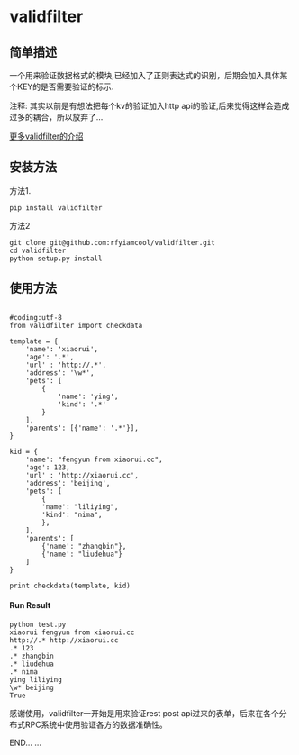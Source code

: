 # validfilter

## 简单描述

一个用来验证数据格式的模块,已经加入了正则表达式的识别，后期会加入具体某个KEY的是否需要验证的标示.

注释: 其实以前是有想法把每个kv的验证加入http api的验证,后来觉得这样会造成过多的耦合，所以放弃了...

[更多validfilter的介绍](http://xiaorui.cc)

## 安装方法
方法1.
```
pip install validfilter
```

方法2
```
git clone git@github.com:rfyiamcool/validfilter.git
cd validfilter
python setup.py install
```

## 使用方法

```

#coding:utf-8
from validfilter import checkdata

template = {
    'name': 'xiaorui',
    'age': '.*',
    'url' : 'http://.*',
    'address': '\w*',
    'pets': [
        {
            'name': 'ying',
            'kind': '.*' 
        }
    ],
    'parents': [{'name': '.*'}], 
}

kid = {
    'name': "fengyun from xiaorui.cc",
    'age': 123,
    'url' : 'http://xiaorui.cc',
    'address': 'beijing',
    'pets': [
        {
        'name': "liliying", 
        'kind': "nima",
        },
    ],
    'parents': [
        {'name': "zhangbin"},
        {'name': "liudehua"}
    ]
}

print checkdata(template, kid) 
```

#### Run Result
```
python test.py
xiaorui fengyun from xiaorui.cc
http://.* http://xiaorui.cc
.* 123
.* zhangbin
.* liudehua
.* nima
ying liliying
\w* beijing
True
```

感谢使用，validfilter一开始是用来验证rest post api过来的表单，后来在各个分布式RPC系统中使用验证各方的数据准确性。

END... ...
